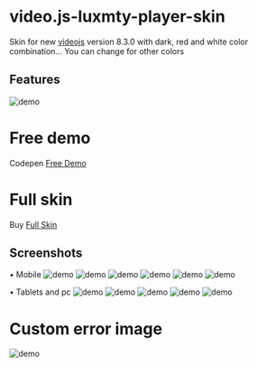# video.js-luxmty-player-skin
Skin for new [videojs](http://videojs.com/) version 8.3.0 with dark, red and white color combination... You can change for other colors<br>

## Features
![demo](https://raw.githubusercontent.com/EmilioSG11/video.js-luxmty-player-skin/main/images/20230605_104223_0000.png)

# Free demo
Codepen [Free Demo](https://codepen.io/emiliosg11/pen/XWPMqWj) <br>

# Full skin 
Buy [Full Skin](https://ko-fi.com/s/9194d0cea1) <br>

## Screenshots
• Mobile
![demo](https://raw.githubusercontent.com/EmilioSG11/video.js-luxmty-player-skin/main/images/screenshot1.jpg)
![demo](https://raw.githubusercontent.com/EmilioSG11/video.js-luxmty-player-skin/main/images/screenshot2.jpg)
![demo](https://raw.githubusercontent.com/EmilioSG11/video.js-luxmty-player-skin/main/images/screenshot3.jpg)
![demo](https://raw.githubusercontent.com/EmilioSG11/video.js-luxmty-player-skin/main/images/screenshot4.jpg)
![demo](https://raw.githubusercontent.com/EmilioSG11/video.js-luxmty-player-skin/main/images/screenshot5.jpg)
![demo](https://raw.githubusercontent.com/EmilioSG11/video.js-luxmty-player-skin/main/images/screenshot6.jpg)


• Tablets and pc
![demo](https://raw.githubusercontent.com/EmilioSG11/video.js-luxmty-player-skin/main/images/screenshot7.jpg)
![demo](https://raw.githubusercontent.com/EmilioSG11/video.js-luxmty-player-skin/main/images/screenshot8.jpg)
![demo](https://raw.githubusercontent.com/EmilioSG11/video.js-luxmty-player-skin/main/images/screenshot9.jpg)
![demo](https://raw.githubusercontent.com/EmilioSG11/video.js-luxmty-player-skin/main/images/screenshot10.jpg)
![demo](https://raw.githubusercontent.com/EmilioSG11/video.js-luxmty-player-skin/main/images/screenshot11.jpg)

# Custom error image
![demo](https://raw.githubusercontent.com/EmilioSG11/video.js-luxmty-player-skin/main/images/img5.jpg)
